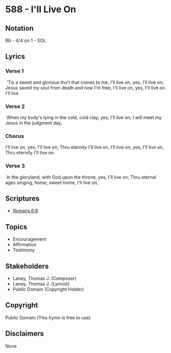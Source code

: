 # 588 - I'll Live On

## Notation

Bb - 4/4 on 1 - SOL

## Lyrics

### Verse 1

 'Tis a sweet and glorious tho't that comes to me, I'll live on, yes, I'll live on; Jesus saved my soul from death and now I'm free, I'll live on, yes, I'll live on.  I'll live 

### Verse 2

 When my body's lying in the cold, cold clay,   yes, I'll live on; I will meet my Jesus in the judgment day, 

### Chorus

I'll live on, yes, I'll live on, Thru eternity I'll live on, I'll live on, yes, I'll live on, Thru eternity I'll live on.

### Verse 3

 In the gloryland, with God upon the throne,  yes, I'll live on; Thru eternal ages singing, home, sweet home, I'll live on,


## Scriptures

- [Romans 6:8](https://www.biblegateway.com/passage/?search=Romans%206%3A8)

## Topics

- Encouragement
- Affirmation
- Testimony

## Stakeholders

- Laney, Thomas J. (Composer)
- Laney, Thomas J. (Lyricist)
- Public Domain (Copyright Holder)

## Copyright

Public Domain
(This hymn is free to use)

## Disclaimers

None

